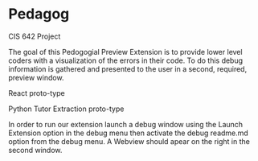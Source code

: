# Pedagog
CIS 642 Project

The goal of this Pedogogial Preview Extension is to provide lower level coders with a
 visualization of the errors in their code. To do this debug information is gathered 
 and presented to the user in a second, required, preview window. 

React proto-type

Python Tutor Extraction proto-type

In order to run our extension launch a debug window using the Launch Extension option
 in the debug menu then activate the debug readme.md option from the debug menu. A 
 Webview should apear on the right in the second window. 
